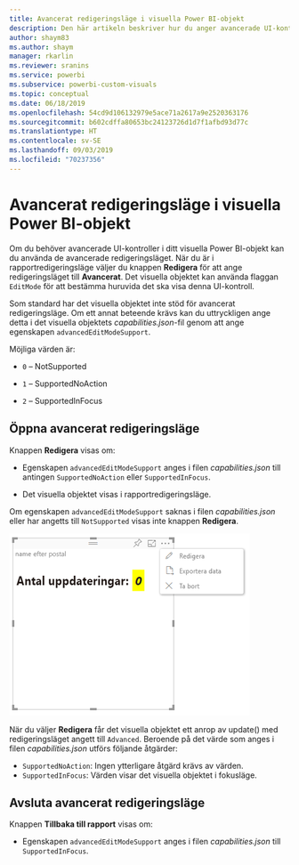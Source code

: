 ```yaml
---
title: Avancerat redigeringsläge i visuella Power BI-objekt
description: Den här artikeln beskriver hur du anger avancerade UI-kontroller i visuella Power BI-objekt.
author: shaym83
ms.author: shaym
manager: rkarlin
ms.reviewer: sranins
ms.service: powerbi
ms.subservice: powerbi-custom-visuals
ms.topic: conceptual
ms.date: 06/18/2019
ms.openlocfilehash: 54cd9d106132979e5ace71a2617a9e2520363176
ms.sourcegitcommit: b602cdffa80653bc24123726d1d7f1afbd93d77c
ms.translationtype: HT
ms.contentlocale: sv-SE
ms.lasthandoff: 09/03/2019
ms.locfileid: "70237356"
---
```

# <a name="advanced-edit-mode-in-power-bi-visuals"></a>Avancerat redigeringsläge i visuella Power BI-objekt

Om du behöver avancerade UI-kontroller i ditt visuella Power BI-objekt kan du använda de avancerade redigeringsläget. När du är i rapportredigeringsläge väljer du knappen **Redigera** för att ange redigeringsläget till **Avancerat**. Det visuella objektet kan använda flaggan `EditMode` för att bestämma huruvida det ska visa denna UI-kontroll.

Som standard har det visuella objektet inte stöd för avancerat redigeringsläge. Om ett annat beteende krävs kan du uttryckligen ange detta i det visuella objektets *capabilities.json*-fil genom att ange egenskapen `advancedEditModeSupport`.

Möjliga värden är:

- `0` – NotSupported

- `1` – SupportedNoAction

- `2` – SupportedInFocus

## <a name="enter-advanced-edit-mode"></a>Öppna avancerat redigeringsläge

Knappen **Redigera** visas om:

* Egenskapen `advancedEditModeSupport` anges i filen *capabilities.json* till antingen `SupportedNoAction` eller `SupportedInFocus`.

* Det visuella objektet visas i rapportredigeringsläge.

Om egenskapen `advancedEditModeSupport` saknas i filen *capabilities.json* eller har angetts till `NotSupported` visas inte knappen **Redigera**.

![Växla till redigeringsläge](./media/edit-mode.png)

När du väljer **Redigera** får det visuella objektet ett anrop av update() med redigeringsläget angett till `Advanced`. Beroende på det värde som anges i filen *capabilities.json* utförs följande åtgärder:

* `SupportedNoAction`: Ingen ytterligare åtgärd krävs av värden.
* `SupportedInFocus`: Värden visar det visuella objektet i fokusläge.

## <a name="exit-advanced-edit-mode"></a>Avsluta avancerat redigeringsläge

Knappen **Tillbaka till rapport** visas om:

* Egenskapen `advancedEditModeSupport` anges i filen *capabilities.json* till `SupportedInFocus`.
